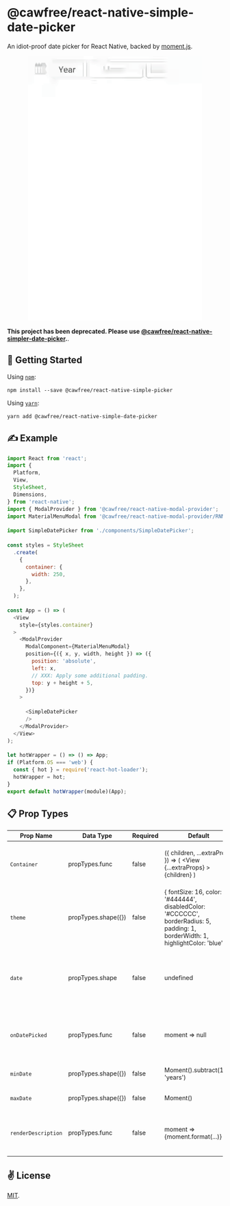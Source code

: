 # @cawfree/react-native-simple-date-picker
An idiot-proof date picker for React Native, backed by [moment.js](https://github.com/moment/moment).

<p align="center">
  <img src="./bin/out.gif" alt="@cawfree/react-native-simple-date-picker" width="406" height="616">
</p>

**This project has been deprecated. Please use [@cawfree/react-native-simpler-date-picker](https://github.com/cawfree/react-native-simpler-date-picker).**. 

## 🚀 Getting Started

Using [`npm`]():
```
npm install --save @cawfree/react-native-simple-picker
```

Using [`yarn`]():
```
yarn add @cawfree/react-native-simple-date-picker
```

## ✍️ Example

```javascript
import React from 'react';
import {
  Platform,
  View,
  StyleSheet,
  Dimensions,
} from 'react-native';
import { ModalProvider } from '@cawfree/react-native-modal-provider';
import MaterialMenuModal from '@cawfree/react-native-modal-provider/RNModalProvider/src/components/MaterialMenuModal';

import SimpleDatePicker from './components/SimpleDatePicker';

const styles = StyleSheet
  .create(
    {
      container: {
        width: 250,
      },
    },
  );

const App = () => (
  <View
    style={styles.container}
  >
    <ModalProvider
      ModalComponent={MaterialMenuModal}
      position={({ x, y, width, height }) => ({
        position: 'absolute',
        left: x,
        // XXX: Apply some additional padding.
        top: y + height + 5,
      })}
    >
    
      <SimpleDatePicker
      />
    </ModalProvider>
  </View>
);

let hotWrapper = () => () => App;
if (Platform.OS === 'web') {
  const { hot } = require('react-hot-loader');
  hotWrapper = hot;
}
export default hotWrapper(module)(App);
```

## 📋 Prop Types


| Prop Name             | Data Type             | Required  | Default                                                                                                                                           | Description                                                                                                                       |
|---------------------  |---------------------  |---------- |-------------------------------------------------------------------------------------------------------------------------------------------------- |---------------------------------------------------------------------------------------------------------------------------------- |
| `Container`           | propTypes.func        | false     | ({ children, ...extraProps }) => (   <View     {...extraProps}   >     {children}    </View> )                                                    | Defines the React Component instance to use when containing the DatePicker components.                                            |
| `theme`               | propTypes.shape({})   | false     | {   fontSize: 16,   color: '#444444',   disabledColor: '#CCCCCC',   borderRadius: 5,   padding: 1,   borderWidth: 1,   highlightColor: 'blue', }  | Defines some style configuration for the <SimpleDatePicker />.                                                                    |
| `date`                | propTypes.shape       | false     | undefined                                                                                                                                         | A moment object. Can be used to define the current date to render using the SimpleDatePicker, or can be left `null`/`undefined`.  |
| `onDatePicked`        | propTypes.func        | false     | moment => null                                                                                                                                    | Callback for when the user has finished selecting a date, or made an update to an existing date and that date is valid.           |
| `minDate`             | propTypes.shape({})   | false     | Moment().subtract(100, 'years')                                                                                                                   | The minimum allowable selectable date.                                                                                            |
| `maxDate`             | propTypes.shape({})   | false     | Moment()                                                                                                                                          | The maximum allowable selectable date.                                                                                            |
| `renderDescription`   | propTypes.func        | false     | moment => <Text>{moment.format(...)}</Text>                                                                                                       | A function that can be called to render a React component once a valid date has been selected.                                    |

## ✌️ License
[MIT](https://opensource.org/licenses/MIT).
